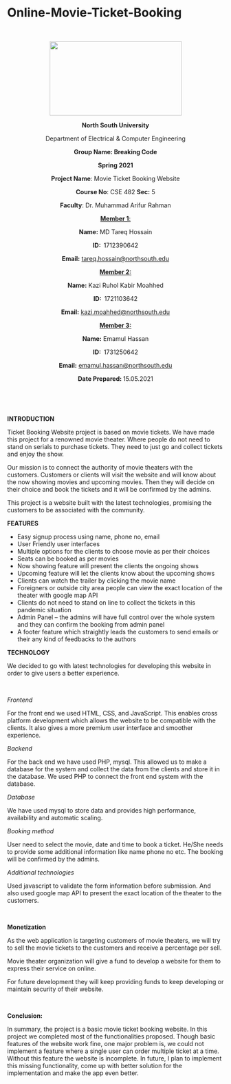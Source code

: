# Online-Movie-Ticket-Booking

<p style="text-align: center;">&nbsp;</p>

<p align="center"><strong><img src="https://media.dhakatribune.com/uploads/2016/11/nsulogo.jpg" alt="" width="307" height="172" /></strong></p>
<p align="center"><strong>North South University</strong></p>
<p align="center">Department of Electrical &amp; Computer Engineering</p>

<p align="center"><strong>Group Name: Breaking Code</strong></p>
<p align="center"><strong>Spring 2021</strong></p>
<p align="center"><strong>Project Name</strong>: Movie Ticket Booking Website</p>
<p align="center"><strong>Course No</strong>: CSE 482 <strong>Sec</strong><strong>:</strong> 5</p>
<p align="center"><strong>Faculty</strong>: Dr. Muhammad Arifur Rahman</p>
<p align="center"><strong><u>Member 1</u></strong><u>:</u></p>
<p align="center"><strong>Name</strong><strong>:</strong> MD Tareq Hossain </p>
<p align="center"><strong>ID</strong><strong>:&nbsp; </strong>1712390642</p>
<p align="center"><strong>Email</strong><strong>:</strong> <a href="mailto:tareq.hossain@northsouth.edu">tareq.hossain@northsouth.edu</a></p>
<p align="center"><strong><u>Member 2</u></strong><strong><u>:</u></strong></p>

<p align="center"><strong>Name</strong><strong>:</strong> Kazi Ruhol Kabir Moahhed </p>
<p align="center"><strong>ID</strong><strong>:&nbsp; </strong>1721103642</p>
<p align="center"><strong>Email</strong><strong>:</strong> <a href="mailto:kazi.moahhed@northsouth.edu">kazi.moahhed@northsouth.edu</a></p>

<p align="center"><strong><u>Member 3</u></strong><strong><u>:</u></strong></p>
<p align="center"><strong>Name</strong><strong>:</strong> Emamul Hassan  </p>
<p align="center"><strong>ID</strong><strong>:&nbsp; </strong>1731250642</p>
<p align="center"><strong>Email</strong><strong>:</strong> <a href="mailto:emamul.hassan@northsouth.edu">emamul.hassan@northsouth.edu</a></p>

<p align="center"><strong>Date Prepared</strong><strong>: </strong>15.05.2021</p>
<p><strong>&nbsp;</strong></p>
<p><strong>&nbsp;</strong></p>
<p><strong>INTRODUCTION</strong></p>
<p>Ticket Booking Website project is based on movie tickets. We have made this project for a renowned movie theater. Where people do not need to stand on serials to purchase tickets. They need to just go and collect tickets and enjoy the show.</p>
<p>Our mission is to connect the authority of movie theaters with the customers. Customers or clients will visit the website and will know about the now showing movies and upcoming movies. Then they will decide on their choice and book the tickets and it will be confirmed by the admins.</p>
<p>This project is a website built with the latest technologies, promising the customers to be associated with the community.</p>
<p><strong>FEATURES</strong></p>
<ul>
<li> Easy signup process using name, phone no, email</li>
<li> User Friendly user interfaces</li>
<li> Multiple options for the clients to choose movie as per their choices</li>
<li> Seats can be booked as per movies</li>
<li>	Now showing feature will present the clients the ongoing shows</li>
<li>	Upcoming feature will let the clients know about the upcoming shows</li>
<li>	Clients can watch the trailer by clicking the movie name</li>
<li>	Foreigners or outside city area people can view the exact location of the theater with google map API</li>
<li>	Clients do not need to stand on line to collect the tickets in this pandemic situation</li>
<li>	Admin Panel – the admins will have full control over the whole system and they can confirm the booking from admin panel</li>
<li>	A footer feature which straightly leads the customers to send emails or their any kind of feedbacks to the authors</li>
</ul>
<p><strong>TECHNOLOGY</strong></p>
<p>We decided to go with latest technologies for developing this website in order to give users a better experience.</p>
<p>&nbsp;</p>
<p><em>Frontend</em></p>
<p>For the front end we used HTML, CSS, and JavaScript. This enables cross platform development which allows the website to be compatible with the clients. It also gives a more premium user interface and smoother experience.</p>
<p><em>Backend</em></p>
<p>For the back end we have used PHP, mysql. This allowed us to make a database for the system and collect the data from the clients and store it in the database. We used PHP to connect the front end system with the database.</p>
<p><em>Database</em></p>
<p>We have used mysql to store data and provides high performance, availability and automatic scaling.</p>
<p><em>Booking method</em></p>
<p>User need to select the movie, date and time to book a ticket. He/She needs to provide some additional information like name phone no etc. The booking will be confirmed by the admins.</p>
<p><em>Additional technologies</em></p>
<p>Used javascript to validate the form information before submission. And also used google map API to present the exact location of the theater to the customers.</p>
<p>&nbsp;</p>
<p><strong>Monetization</strong></p>
<p>As the web application is targeting customers of movie theaters, we will try to sell the movie tickets to the customers and receive a percentage per sell.</p>
<p>Movie theater organization will give a fund to develop a website for them to express their service on online.</p>
<p>For future development they will keep providing funds to keep developing or maintain security of their website.</p>
<p>&nbsp;</p>
<p><strong>Conclusion:</strong></p>
<p>In summary, the project is a basic movie ticket booking website. In this project we completed most of the functionalities proposed. Though basic features of the website work fine, one major problem is, we could not implement a feature where a single user can order multiple ticket at a time. Without this feature the website is incomplete. In future, I plan to implement this missing functionality, come up with better solution for the implementation and make the app even better. </p>
<p>&nbsp;</p>
